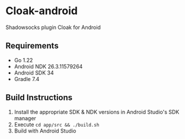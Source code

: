 # Cloak-android
Shadowsocks plugin Cloak for Android

## Requirements

- Go 1.22
- Android NDK 26.3.11579264
- Android SDK 34
- Gradle 7.4

## Build Instructions

1. Install the appropriate SDK & NDK versions in Android Studio's SDK manager
2. Execute `cd app/src && ./build.sh`
3. Build with Android Studio
